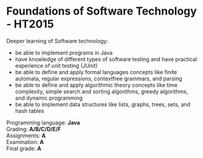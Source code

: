 # Foundations of Software Technology - HT2015

Deeper learning of Software technology:
- be able to implement programs in Java
- have knowledge of different types of software testing and have practical experience of unit testing (JUnit)
- be able to define and apply formal languages concepts like finite automata, regular expressions, contextfree grammars, and parsing
- be able to define and apply algorithmic theory concepts like time complexity, simple search and sorting algorithms, greedy algorithms, and dynamic programming
- be able to implement data structures like lists, graphs, trees, sets, and hash tables

Programming language: <b>Java</b><br>
Grading: <b>A/B/C/D/E/F</b><br>
Assignments: <b>A</b><br>
Examination: <b>A</b><br>
Final grade: <b>A</b>
